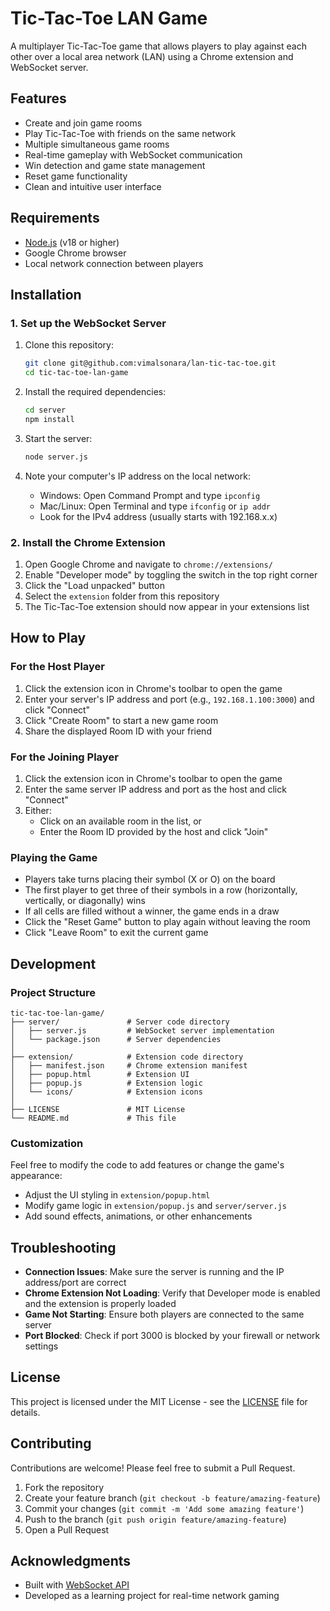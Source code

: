 # Tic-Tac-Toe LAN Game

A multiplayer Tic-Tac-Toe game that allows players to play against each other over a local area network (LAN) using a Chrome extension and WebSocket server.

## Features

- Create and join game rooms
- Play Tic-Tac-Toe with friends on the same network
- Multiple simultaneous game rooms
- Real-time gameplay with WebSocket communication
- Win detection and game state management
- Reset game functionality
- Clean and intuitive user interface

## Requirements

- [Node.js](https://nodejs.org/) (v18 or higher)
- Google Chrome browser
- Local network connection between players

## Installation

### 1. Set up the WebSocket Server

1. Clone this repository:

   ```bash
   git clone git@github.com:vimalsonara/lan-tic-tac-toe.git
   cd tic-tac-toe-lan-game
   ```

2. Install the required dependencies:

   ```bash
   cd server
   npm install
   ```

3. Start the server:

   ```bash
   node server.js
   ```

4. Note your computer's IP address on the local network:
   - Windows: Open Command Prompt and type `ipconfig`
   - Mac/Linux: Open Terminal and type `ifconfig` or `ip addr`
   - Look for the IPv4 address (usually starts with 192.168.x.x)

### 2. Install the Chrome Extension

1. Open Google Chrome and navigate to `chrome://extensions/`
2. Enable "Developer mode" by toggling the switch in the top right corner
3. Click the "Load unpacked" button
4. Select the `extension` folder from this repository
5. The Tic-Tac-Toe extension should now appear in your extensions list

## How to Play

### For the Host Player

1. Click the extension icon in Chrome's toolbar to open the game
2. Enter your server's IP address and port (e.g., `192.168.1.100:3000`) and click "Connect"
3. Click "Create Room" to start a new game room
4. Share the displayed Room ID with your friend

### For the Joining Player

1. Click the extension icon in Chrome's toolbar to open the game
2. Enter the same server IP address and port as the host and click "Connect"
3. Either:
   - Click on an available room in the list, or
   - Enter the Room ID provided by the host and click "Join"

### Playing the Game

- Players take turns placing their symbol (X or O) on the board
- The first player to get three of their symbols in a row (horizontally, vertically, or diagonally) wins
- If all cells are filled without a winner, the game ends in a draw
- Click the "Reset Game" button to play again without leaving the room
- Click "Leave Room" to exit the current game

## Development

### Project Structure

```
tic-tac-toe-lan-game/
├── server/               # Server code directory
│   ├── server.js         # WebSocket server implementation
│   └── package.json      # Server dependencies
│
├── extension/            # Extension code directory
│   ├── manifest.json     # Chrome extension manifest
│   ├── popup.html        # Extension UI
│   ├── popup.js          # Extension logic
│   └── icons/            # Extension icons
│
├── LICENSE               # MIT License
└── README.md             # This file
```

### Customization

Feel free to modify the code to add features or change the game's appearance:

- Adjust the UI styling in `extension/popup.html`
- Modify game logic in `extension/popup.js` and `server/server.js`
- Add sound effects, animations, or other enhancements

## Troubleshooting

- **Connection Issues**: Make sure the server is running and the IP address/port are correct
- **Chrome Extension Not Loading**: Verify that Developer mode is enabled and the extension is properly loaded
- **Game Not Starting**: Ensure both players are connected to the same server
- **Port Blocked**: Check if port 3000 is blocked by your firewall or network settings

## License

This project is licensed under the MIT License - see the [LICENSE](LICENSE) file for details.

## Contributing

Contributions are welcome! Please feel free to submit a Pull Request.

1. Fork the repository
2. Create your feature branch (`git checkout -b feature/amazing-feature`)
3. Commit your changes (`git commit -m 'Add some amazing feature'`)
4. Push to the branch (`git push origin feature/amazing-feature`)
5. Open a Pull Request

## Acknowledgments

- Built with [WebSocket API](https://developer.mozilla.org/en-US/docs/Web/API/WebSockets_API)
- Developed as a learning project for real-time network gaming
